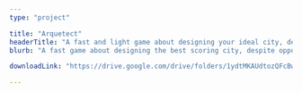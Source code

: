 ```yaml
---
type: "project"

title: "Arquetect"
headerTitle: "A fast and light game about designing your ideal city, despite opponents starting fires"
blurb: "A fast game about designing the best scoring city, despite opponents starting fires and disease outbreaks. A waitless game using cards in your hand and nothing else."

downloadLink: "https://drive.google.com/drive/folders/1ydtMKAUdtozQFcBwwR8VoP9TrmmNv_0F"

---
```

